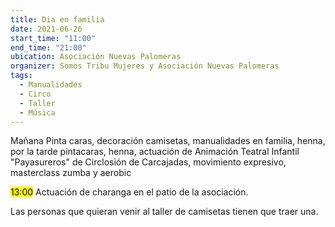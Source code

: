 ```yaml
---
title: Dia en familia
date: 2021-06-26
start_time: "11:00"
end_time: "21:00"
ubication: Asociación Nuevas Palomeras
organizer: Somos Tribu Mujeres y Asociación Nuevas Palomeras
tags:
  - Manualidades
  - Circo
  - Taller
  - Música
---
```

Mañana Pinta caras, decoración camisetas, manualidades en familia, henna, por la tarde pintacaras, henna, actuación de Animación Teatral Infantil "Payasureros" de Circlosión de Carcajadas, movimiento expresivo, masterclass zumba y aerobic

<mark>13:00</mark> Actuación de charanga en el patio de la asociación.

Las personas que quieran venir al taller de camisetas tienen que traer una.